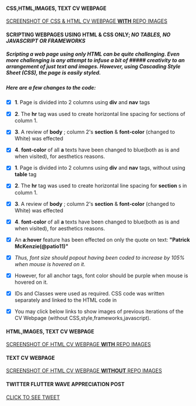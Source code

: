 #### CSS,HTML,IMAGES, TEXT CV WEBPAGE
[SCREENSHOT OF CSS & HTML CV WEBPAGE **WITH** REPO IMAGES](https://res.cloudinary.com/rejreign/image/upload/v1567257379/SydneyCSS35_hgquzv.png)

#### SCRIPTING WEBPAGES USING HTML & CSS ONLY; _NO TABLES, NO JAVASCRIPT OR FRAMEWORKS_

#####	 Scripting a web page using only HTML can be quite challenging. Even more challenging is any attempt to infuse a bit of #####    creativity to an arrangement of just text and images. However, using __Cascading Style Sheet (CSS)__, the page is easily styled. 	 
#####    Here are a few changes to the code:

- [x]	 __1__. Page is divided into 2 columns using __div__ and __nav__ tags
- [x]	 __2__. The  __hr__ tag was used to create horizontal line spacing for sections of column 1.
- [x]    __3__.  A review of __body__ ; column 2's __section__ & __font-color__ (changed to White) was effected
- [x] 	 __4__. __font-color__  of all __a__ texts have been changed to blue(both as is and when visited), for aesthetics reasons.
- [x]	 __1__. Page is divided into 2 columns using __div__ and __nav__ tags, without using __table__ tag
- [x]	 __2__. The  __hr__ tag was used to create horizontal line spacing for __section__ s in column 1.
- [x]  __3__.  A review of __body__ ; column 2's __section__ & __font-color__ (changed to White) was effected
- [x]  __4__. __font-color__  of all __a__ texts have been changed to blue(both as is and when visited), for aesthetics reasons.

- [x]	 An __a__:__hover__ feature has been effected on only the quote on text:  __"Patrick McKenzie(@patio11)"__
- [x]	 _Thus, font size should popout having been coded to increase by 105% when mouse is hovered on it._

- [x]	 However, for all anchor tags, font color should be purple when mouse is hovered on it.
- [x]	 IDs and Classes were used as required. CSS code was written separately and linked to the HTML code in <Head>
- [x]    You may click below links to show images of previous iterations of the CV Webpage (without CSS,style,frameworks,javascript).

#### HTML,IMAGES, TEXT CV WEBPAGE
[SCREENSHOT OF HTML CV WEBPAGE **WITH** REPO IMAGES](https://res.cloudinary.com/rejreign/image/upload/v1566733004/withIMAGES_gyhzaj.png)
#### TEXT CV WEBPAGE
[SCREENSHOT OF HTML CV WEBPAGE **WITHOUT** REPO IMAGES](https://res.cloudinary.com/rejreign/image/upload/v1566683762/Basic_bmmtsd.pdf)
#### TWITTER FLUTTER WAVE APPRECIATION POST
[CLICK TO SEE TWEET](https://twitter.com/rejreign/status/1165662497187205121?s=20)
